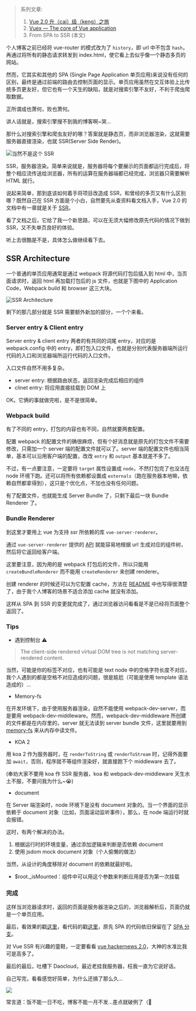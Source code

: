 > 系列文章:
> 
> 1. [Vue 2.0 升（cai）级（keng）之旅](http://discipled.me/posts/troubleshooting-of-upgrading-vue)
> 2. [Vuex — The core of Vue application](http://discipled.me/posts/vuex-core-of-vue-application)
> 3. From SPA to SSR (本文)

个人博客之前已经将 vue-router 的模式改为了 `history`，即 url 中不包含 `hash`，再通过将所有的静态请求转发到 index.html，使它看上去似乎像一个静态多页的网站。

然而，它其实和其他的 SPA (Single Page Application 单页应用)来说没有任何的区别，最终是通过前端的路由去控制页面的显示。单页应用虽然在交互体验上比传统多页更友好，但它也有一个天生的缺陷，就是对搜索引擎不友好，不利于爬虫爬取数据。

正所谓成也萧何，败也萧何。

讲人话就是，搜索引擎搜不到我的博客啊~哭...

那什么对搜索引擎和爬虫友好的哪？答案就是静态页，而非浏览器渲染，这就需要服务器直接渲染，也就 SSR(Server Side Render)。

![当然不是这个 SSR](http://o7nu3cbe9.bkt.clouddn.com/blog/ssr/ssr.jpg) 

SSR，服务器渲染。简单来说就是，服务器将每个要展示的页面都运行完成后，将整个相应流传送给浏览器，所有的运算在服务器端都已经完成，浏览器只需要解析 HTML 就行。

说起来简单，那到底该如何着手将项目改造成 SSR，和曾经的多页又有什么区别哪？既然自己在 SSR 方面是个小白，自然要先从查资料看文档入手，Vue 2.0 的文档中有一章就是关于 [SSR](https://vuejs.org/v2/guide/ssr.html)。

看了文档之后，它给了我一个新思路，可以在无须大幅修改原先代码的情况下做到 SSR，又不失单页良好的体验。

听上去很酷是不是，具体怎么做继续看下去。

## SSR Architecture

一个普通的单页应用通常是通过 webpack 将源代码打包后插入到 html 中，当页面请求时，返回 html 再加载打包后的 js 文件，也就是下图中的 Application Code，Webpack build 和 browser 这三大块。

![SSR Architecture](http://o7nu3cbe9.bkt.clouddn.com/blog/ssr/ssr-architecture.png)

剩下的那几部分就是 SSR 需要额外新加的部分，一个个来看。

### Server entry & Client entry

Server entry & client entry 两者的有共同的词尾 entry，对应的是 webpack.config 中的 entry，即打包入口文件，也就是分别代表服务器端所运行代码的入口和浏览器端所运行代码的入口文件。

入口文件自然不用多复杂。

* server entry: 根据路由状态，返回渲染完成后相应的组件
* clinet entry: 将应用直接挂载到 DOM 上

OK。它俩的事就做完啦，是不是很简单。

### Webpack build

有了不同的 entry，打包的内容也有不同，自然就要两套配置。

配置 webpack 的配置文件的确很麻烦，但有个好消息就是原先的打包文件不需要修改，只需加一个 server 端的配置文件就可以了。server 端的配置文件也相当简单，基本可以沿用客户端的配置，改改 `entry` 和 `output` 基本就差不多了。

不过，有一点要注意，一定要将 `target` 属性设置成 `node`，不然打包完了也没法在 node 环境下跑。还可以将所有依赖都设置成 `externals`（跑在服务器本地嘛，依赖自然都拿得到），这只是个优化点，不加也没有任何问题。

有了配置文件，也就能生成 Server Bundle 了，只剩下最后一块 Bundle Renderer 了。

### Bundle Renderer

到这里才要用上 vue 为支持 ssr 所依赖的库 `vue-server-renderer`。

通过 `vue-server-renderer` 提供的 [API](https://github.com/vuejs/vue/blob/dev/packages/vue-server-renderer/README.md) 就能容易地根据 url 生成对应的组件树，然后将它返回给客户端。

这里要注意，因为用的是 webpack 打包后的文件，所以只能用 `createBundleRenderer` 而不能用 `createRenderer` 来创建 renderer。

创建 renderer 的时候还可以为它配置 cache，方法在 [README](https://github.com/vuejs/vue/blob/dev/packages/vue-server-renderer/README.md) 中也写得很清楚了，由于我个人博客的场景不适合添加 cache 就没有添加。

这样从 SPA 到 SSR 的变更就完成了，通过浏览器访问看看是不是已经将页面整个返回了。

### Tips

* 遇到控制台 ⚠️

> The client-side rendered virtual DOM tree is not matching server-rendered content. 

当然，可能是你的标签不对应，也有可能是 text node 中的空格字符长度不对应，我个人遇到的都是空格不对应造成的问题，很是尴尬（可能是使用 template 语法造成的）...

* Memory-fs

在开发环境下，由于使用服务器渲染，自然不能使用 webpack-dev-server，而是要用 webpack-dev-middleware。然而，webpack-dev-middleware 所创建的文件都是在内存里的，server 就无法读到 server bundle 文件，这里就要用到 [memory-fs](https://github.com/webpack/memory-fs) 来从内存中读文件。

* KOA 2

用 koa 2 作为服务器时，在 `renderToString` 或 `renderToStream` 时，记得外面要加 `await`，否则，程序就不等组件渲染好，就直接跑下个 middleware 去了。

(奉劝大家不要用 koa 作 SSR 服务器，koa 和 webpack-dev-middleware 天生水土不服，不要问我为什么~😭)

* document

在 Server 端渲染时，node 环境下是没有 document 对象的。当一个界面的显示依赖于 document 对象（比如，页面滚动监听事件），那么，在 node 端运行时就会报错。

这时，有两个解决的办法。

1. 根据运行时的环境变量，通过添加逻辑来判断是否依赖 document
2. 使用 jsdom mock document 对象（个人偷懒的做法）

当然，从设计的角度移除对 document 的依赖就最好啦。

* $root._isMounted：组件中可以用这个参数来判断应用是否为第一次挂载

### 完成
这样当浏览器请求时，返回的页面是服务器渲染之后的，浏览器解析后，页面仍就是一个单页应用。

最后，看效果的戳[这里](http://discipled.me/)，看代码的戳[这里](https://github.com/DiscipleD/blog)，原先 SPA 的代码依旧保留在了 [SPA 分支](https://github.com/DiscipleD/blog/tree/SPA)。

对 Vue SSR 有兴趣的童鞋，一定要看看 [vue hackernews 2.0](https://github.com/vuejs/vue-hackernews-2.0)，大神的水准比我可是高多了。

最后的最后，吐槽下 Daocloud，最近老挂我服务器，枉我一直为它说好话。

自己写完，看看感觉好简单，为什么还搞了那么久...

![](http://o7nu3cbe9.bkt.clouddn.com/blog/ssr/transfixed.jpg)

常言道：饭不能一日不吃，博客不能一月不发...差点就破例了（🏃
